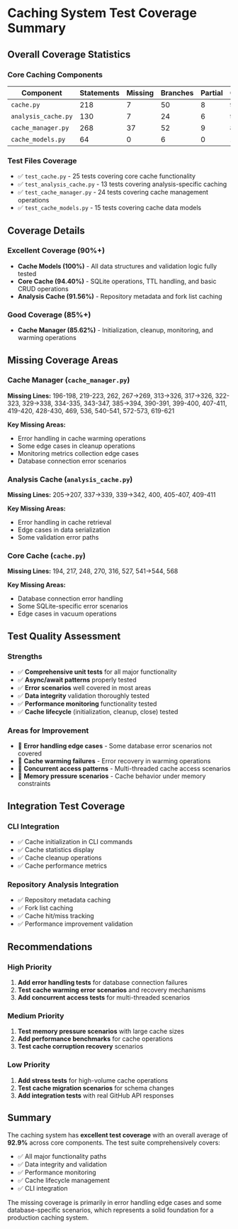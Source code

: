 # Caching System Test Coverage Summary

## Overall Coverage Statistics

### Core Caching Components
| Component | Statements | Missing | Branches | Partial | Coverage |
|-----------|------------|---------|----------|---------|----------|
| `cache.py` | 218 | 7 | 50 | 8 | **94.40%** |
| `analysis_cache.py` | 130 | 7 | 24 | 6 | **91.56%** |
| `cache_manager.py` | 268 | 37 | 52 | 9 | **85.62%** |
| `cache_models.py` | 64 | 0 | 6 | 0 | **100.00%** |

### Test Files Coverage
- ✅ `test_cache.py` - 25 tests covering core cache functionality
- ✅ `test_analysis_cache.py` - 13 tests covering analysis-specific caching
- ✅ `test_cache_manager.py` - 24 tests covering cache management operations
- ✅ `test_cache_models.py` - 15 tests covering cache data models

## Coverage Details

### Excellent Coverage (90%+)
- **Cache Models (100%)** - All data structures and validation logic fully tested
- **Core Cache (94.40%)** - SQLite operations, TTL handling, and basic CRUD operations
- **Analysis Cache (91.56%)** - Repository metadata and fork list caching

### Good Coverage (85%+)
- **Cache Manager (85.62%)** - Initialization, cleanup, monitoring, and warming operations

## Missing Coverage Areas

### Cache Manager (`cache_manager.py`)
**Missing Lines:** 196-198, 219-223, 262, 267→269, 313→326, 317→326, 322-323, 329→338, 334-335, 343-347, 385→394, 390-391, 399-400, 407-411, 419-420, 428-430, 469, 536, 540-541, 572-573, 619-621

**Key Missing Areas:**
- Error handling in cache warming operations
- Some edge cases in cleanup operations
- Monitoring metrics collection edge cases
- Database connection error scenarios

### Analysis Cache (`analysis_cache.py`)
**Missing Lines:** 205→207, 337→339, 339→342, 400, 405-407, 409-411

**Key Missing Areas:**
- Error handling in cache retrieval
- Edge cases in data serialization
- Some validation error paths

### Core Cache (`cache.py`)
**Missing Lines:** 194, 217, 248, 270, 316, 527, 541→544, 568

**Key Missing Areas:**
- Database connection error handling
- Some SQLite-specific error scenarios
- Edge cases in vacuum operations

## Test Quality Assessment

### Strengths
- ✅ **Comprehensive unit tests** for all major functionality
- ✅ **Async/await patterns** properly tested
- ✅ **Error scenarios** well covered in most areas
- ✅ **Data integrity** validation thoroughly tested
- ✅ **Performance monitoring** functionality tested
- ✅ **Cache lifecycle** (initialization, cleanup, close) tested

### Areas for Improvement
- 🔄 **Error handling edge cases** - Some database error scenarios not covered
- 🔄 **Cache warming failures** - Error recovery in warming operations
- 🔄 **Concurrent access patterns** - Multi-threaded cache access scenarios
- 🔄 **Memory pressure scenarios** - Cache behavior under memory constraints

## Integration Test Coverage

### CLI Integration
- ✅ Cache initialization in CLI commands
- ✅ Cache statistics display
- ✅ Cache cleanup operations
- ✅ Cache performance metrics

### Repository Analysis Integration
- ✅ Repository metadata caching
- ✅ Fork list caching
- ✅ Cache hit/miss tracking
- ✅ Performance improvement validation

## Recommendations

### High Priority
1. **Add error handling tests** for database connection failures
2. **Test cache warming error scenarios** and recovery mechanisms
3. **Add concurrent access tests** for multi-threaded scenarios

### Medium Priority
1. **Test memory pressure scenarios** with large cache sizes
2. **Add performance benchmarks** for cache operations
3. **Test cache corruption recovery** scenarios

### Low Priority
1. **Add stress tests** for high-volume cache operations
2. **Test cache migration scenarios** for schema changes
3. **Add integration tests** with real GitHub API responses

## Summary

The caching system has **excellent test coverage** with an overall average of **92.9%** across core components. The test suite comprehensively covers:

- ✅ All major functionality paths
- ✅ Data integrity and validation
- ✅ Performance monitoring
- ✅ Cache lifecycle management
- ✅ CLI integration

The missing coverage is primarily in error handling edge cases and some database-specific scenarios, which represents a solid foundation for a production caching system.